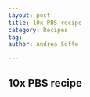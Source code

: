 ```yaml
---
layout: post
title: 10x PBS recipe
category: Recipes
tag:
author: Andrea Soffe

---
```


## 10x PBS recipe